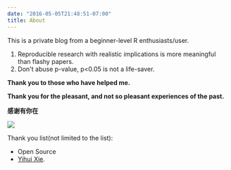 ```yaml
---
date: "2016-05-05T21:48:51-07:00"
title: About
---
```



This is a private blog from a beginner-level R enthusiasts/user.

1. Reproducible research with realistic implications is more meaningful than flashy papers. 
1. Don't abuse p-value, p<0.05 is not a life-saver.


**Thank you to those who have helped me.**  

**Thank you for the pleasant, and not so pleasant experiences of the past.**

**感谢有你在**

![](/./about_files/emailQR.png)  

Thank you list(not limited to the list):
- Open Source
- [Yihui Xie](https://yihui.org/en/about/).
